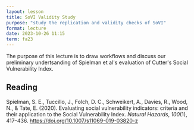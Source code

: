```yaml
---
layout: lesson
title: SoVI Validity Study
purpose: "study the replication and validity checks of SoVI"
format: lecture
date: 2023-10-26 11:15
term: fa23
---
```


The purpose of this lecture is to draw workflows and discuss our preliminary undertsanding of Spielman et al's evaluation of Cutter's Social Vulnerability Index.

## Reading

Spielman, S. E., Tuccillo, J., Folch, D. C., Schweikert, A., Davies, R., Wood, N., &#38; Tate, E. (2020). Evaluating social vulnerability indicators: criteria and their application to the Social Vulnerability Index. *Natural Hazards*, *100*(1), 417–436. <https://doi.org/10.1007/s11069-019-03820-z>